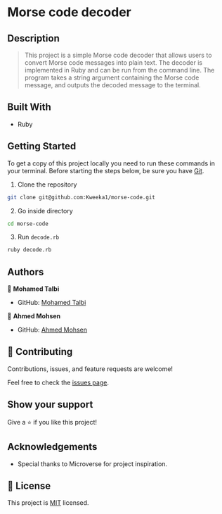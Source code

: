 # Morse code decoder

## Description

> This project is a simple Morse code decoder that allows users to convert Morse code messages into plain text. The decoder is implemented in Ruby and can be run from the command line. The program takes a string argument containing the Morse code message, and outputs the decoded message to the terminal.

## Built With

- Ruby

## Getting Started

To get a copy of this project locally you need to run these commands in your terminal.
Before starting the steps below, be sure you have [Git](https://www.linode.com/docs/guides/how-to-install-git-on-linux-mac-and-windows/).

1. Clone the repository
```sh
git clone git@github.com:Kweeka1/morse-code.git
```
2. Go inside directory 
```sh
cd morse-code
```
3. Run `decode.rb`
```sh
ruby decode.rb
```

## Authors

👤 **Mohamed Talbi**

- GitHub: [Mohamed Talbi](https://github.com/Kweeka1/)


👤 **Ahmed Mohsen**

- GitHub: [Ahmed Mohsen](https://github.com/AhmedMohsen600)


## 🤝 Contributing

Contributions, issues, and feature requests are welcome!

Feel free to check the [issues page](https://github.com/Kweeka1/morse-code/issues).

## Show your support

Give a ⭐️ if you like this project!

## Acknowledgements

- Special thanks to Microverse for project inspiration.

## 📝 License

This project is [MIT](./MIT.md) licensed.
